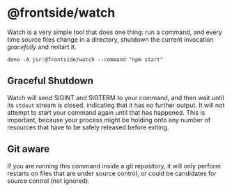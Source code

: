 # @frontside/watch

Watch is a very simple tool that does one thing: run a command, and every time source files change in a directory, shutdown the current invocation _gracefully_ and restart it.

```
deno -A jsr:@frontside/watch --command "npm start"
```

## Graceful Shutdown

Watch will send SIGINT and SIGTERM to your command, and then wait until its `stdout` stream is closed, indicating that it has no further output. It will not attempt to start your command again until that has happened. This is important, because your process might be holding onto any number of resources that have to be safely released before exiting.


## Git aware

If you are running this command inside a git repository, it will only perform restarts on files that are under source control, or could be candidates for source control (not ignored).

